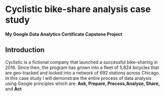 # Cyclistic bike-share analysis case study

#### My Google Data Analytics Certificate Capstone Project

## Introduction

Cyclistic is a fictional company that launched a successful bike-sharing in 2016. Since then, the program has grown into a fleet of 5,824 bicycles that are geo-tracked and locked into a network of 692 stations across Chicago.
In this case study I will demonstrate the entire process of data analysis using Google principles which are: **Ask, Prepare, Process,Analyze, Share,** and **Act**
